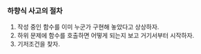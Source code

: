 ### 하향식 사고의 절차

1. 작성 중인 함수를 이미 누군가 구현해 놓았다고 상상하자.
2. 하위 문제에 함수를 호출하면 어떻게 되는지 보고 거기서부터 시작하자.
3. 기저조건을 찾자.
